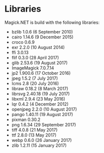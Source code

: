 # Libraries
Magick.NET is build with the following libraries:

- bzlib 1.0.6 (6 September 2010)
- cairo 1.14.6 (9 December 2015)
- croco 0.6.9
- exr 2.2.0 (10 August 2014)
- ffi 3.0.13
- flif 0.3.0 (28 April 2017)
- glib 2.53.6 (19 August 2017)
- ImageMagick 7.0.7.14
- jp2 1.900.6 (17 October 2016)
- jpeg 1.5.2 (7 July 2017)
- lcms 2.8 (20 July 2016)
- libraw 0.18.2 (8 March 2017)
- librsvg 2.40.18 (19 July 2017)
- libxml 2.9.4 (23 May 2016)
- lqr 0.4.2 (4 December 2012)
- openjpeg 2.2.0 (10 August 2017)
- pango 1.40.11 (19 August 2017)
- pixman 0.30.2
- png 1.6.34 (29 September 2017)
- tiff 4.0.8 (21 May 2017)
- ttf 2.8.0 (13 May 2017)
- webp 0.6.0 (26 January 2017)
- zlib 1.2.11 (15 January 2017)
